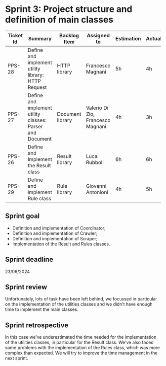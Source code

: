 # Sprint 3: Project structure and definition of main classes

| Ticket Id | Summary                                                   | Backlog Item     | Assigned to                       | Estimation | Actual | Type   |
|-----------|-----------------------------------------------------------|------------------|-----------------------------------|------------|--------|--------|
| PPS-28    | Define and implement utility library: HTTP Request        | HTTP library     | Francesco Magnani                 | 5h         | 4h     | Design |
| PPS-27    | Define and implement utility classes: Parser and Document | Document library | Valerio Di Zio, Francesco Magnani | 4h         | 3h     | Design |
| PPS-26    | Define and Implement the Result class                     | Result library   | Luca Rubboli                      | 6h         | 6h     | Design |                                 
| PPS-29    | Define and implement Rule class                           | Rule library     | Giovanni Antonioni                | 4h         | 5h     | Design |

## Sprint goal

- Definition and implementation of Coordinator;
- Definition and implementation of Crawler;
- Definition and implementation of Scraper;
- Implementation of the Result and Rules classes.

## Sprint deadline

23/06/2024

## Sprint review
Unfortunately, lots of task have been left behind, we focussed in particular on the implementation of the utilities classes and we didn't have enough time to implement the main classes.

## Sprint retrospective
In this case we've underestimated the time needed for the implementation of the utilities classes, in particular for the Result class. We've also faced some problems with the implementation of the Rules class, which was more complex than expected. We will try to improve the time management in the next sprint.


